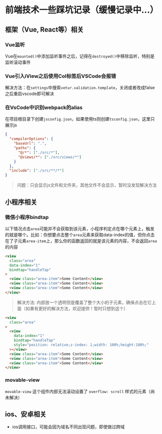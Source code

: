 # 前端技术一些踩坑记录（缓慢记录中...）

## 框架（Vue, React等）相关
### Vue监听
Vue在`mounted()`中添加监听事件之后，记得在`destroyed()`中移除监听，特别是监听滚动事件

### Vue引入iView之后使用Col标签后VSCode会报错
解决方法：在`settings`中搜索`vetur.validation.template`，关闭或者改成false之后重启vscode即可解决

### 在VsCode中识别webpack的alias
在项目根目录下创建`jsconfig.json`，如果使用ts则创建`tsconfig.json`，这里只展示js
```json
{
  "compilerOptions": {
    "baseUrl": ".",
    "paths": {
      "@/*": ["./src/*"],
      "@views/*": ["./src/views/*"]
    }
  },
  "include": ["./src/**/*"]
}
```
> 问题：只会显示js文件和文件夹，其他文件不会显示，暂时没发现解决方法

## 小程序相关
### 微信小程序bindtap
以下情况点击`area`可能并不会获取到该元素，小程序判定点在哪个元素上，触发的就是哪个。比如：你想要点击整个`area`元素来获取data-index的值，但你点击在了子元素`area-item`上，那么你的函数返回的就是该元素的内容，不会返回`area`的内容
```html
<view
  class="area"
  data-index="1"
  bindtap="handleTap"
>
  <view class="area-item">Some Content</view>
  <view class="area-item">Some Content</view>
  <view class="area-item">Some Content</view>
</view>
```
>解决方法: 内部放一个透明但是覆盖了整个大小的子元素，确保点击在它上面（如果有更好的解决方法，欢迎提供！暂时只想到这个）
```html
<view
  class="area"
>
  <view
    data-index="1"
    bindtap="handleTap"
    style="position: relative;z-index: 1;width: 100%;height:100%;"
  ></view>
  <view class="area-item">Some Content</view>
  <view class="area-item">Some Content</view>
  <view class="area-item">Some Content</view>
</view>
```

### movable-view
`movable-view` 这个组件内部无法滚动设置了 `overflow: scroll` 样式的元素（尚未解决）

## ios、安卓相关
* ios调用接口，可能会因为域名不同出现问题，即使做过跨域